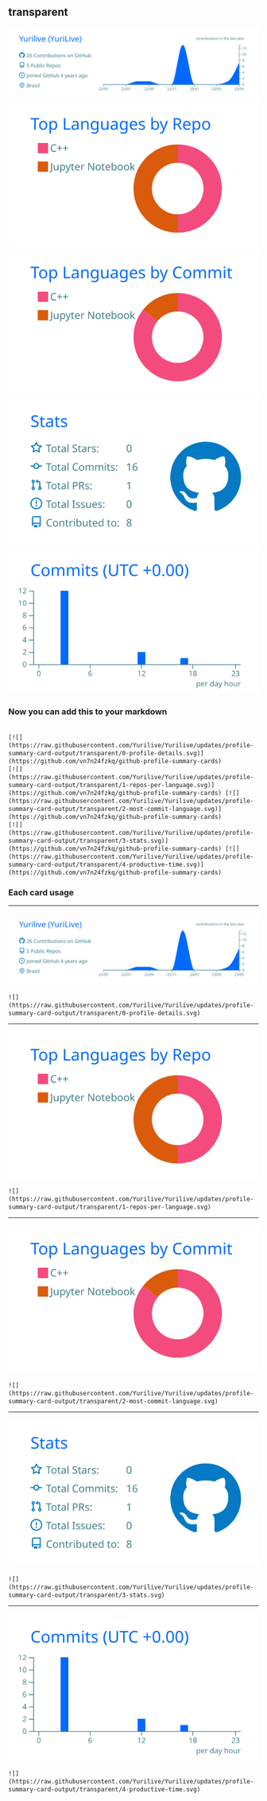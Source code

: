 ## transparent

[![](./0-profile-details.svg)](https://github.com/vn7n24fzkq/github-profile-summary-cards)
[![](./1-repos-per-language.svg)](https://github.com/vn7n24fzkq/github-profile-summary-cards) [![](./2-most-commit-language.svg)](https://github.com/vn7n24fzkq/github-profile-summary-cards)
[![](./3-stats.svg)](https://github.com/vn7n24fzkq/github-profile-summary-cards) [![](./4-productive-time.svg)](https://github.com/vn7n24fzkq/github-profile-summary-cards)
### Now you can add this to your markdown
```

[![](https://raw.githubusercontent.com/Yurilive/Yurilive/updates/profile-summary-card-output/transparent/0-profile-details.svg)](https://github.com/vn7n24fzkq/github-profile-summary-cards)
[![](https://raw.githubusercontent.com/Yurilive/Yurilive/updates/profile-summary-card-output/transparent/1-repos-per-language.svg)](https://github.com/vn7n24fzkq/github-profile-summary-cards) [![](https://raw.githubusercontent.com/Yurilive/Yurilive/updates/profile-summary-card-output/transparent/2-most-commit-language.svg)](https://github.com/vn7n24fzkq/github-profile-summary-cards)
[![](https://raw.githubusercontent.com/Yurilive/Yurilive/updates/profile-summary-card-output/transparent/3-stats.svg)](https://github.com/vn7n24fzkq/github-profile-summary-cards) [![](https://raw.githubusercontent.com/Yurilive/Yurilive/updates/profile-summary-card-output/transparent/4-productive-time.svg)](https://github.com/vn7n24fzkq/github-profile-summary-cards)

```

### Each card usage
---

![](./0-profile-details.svg)

```
![](https://raw.githubusercontent.com/Yurilive/Yurilive/updates/profile-summary-card-output/transparent/0-profile-details.svg)
```

    

---

![](./1-repos-per-language.svg)

```
![](https://raw.githubusercontent.com/Yurilive/Yurilive/updates/profile-summary-card-output/transparent/1-repos-per-language.svg)
```

    

---

![](./2-most-commit-language.svg)

```
![](https://raw.githubusercontent.com/Yurilive/Yurilive/updates/profile-summary-card-output/transparent/2-most-commit-language.svg)
```

    

---

![](./3-stats.svg)

```
![](https://raw.githubusercontent.com/Yurilive/Yurilive/updates/profile-summary-card-output/transparent/3-stats.svg)
```

    

---

![](./4-productive-time.svg)

```
![](https://raw.githubusercontent.com/Yurilive/Yurilive/updates/profile-summary-card-output/transparent/4-productive-time.svg)
```

    
